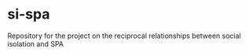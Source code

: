 # si-spa
Repository for the project on the reciprocal relationships between social isolation and SPA
